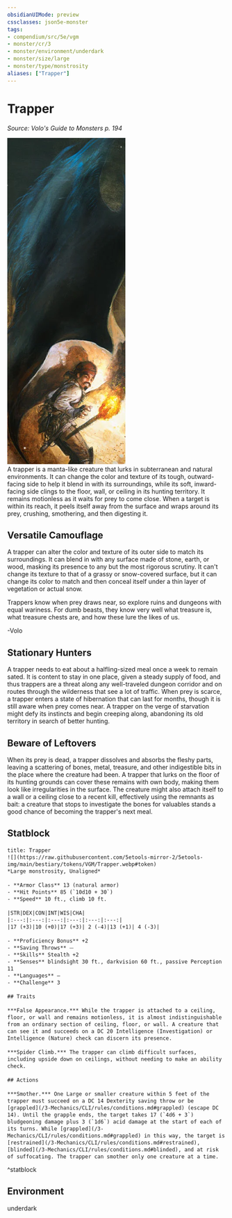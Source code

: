 ```yaml
---
obsidianUIMode: preview
cssclasses: json5e-monster
tags:
- compendium/src/5e/vgm
- monster/cr/3
- monster/environment/underdark
- monster/size/large
- monster/type/monstrosity
aliases: ["Trapper"]
---
```

# Trapper
*Source: Volo's Guide to Monsters p. 194*  

![](https://raw.githubusercontent.com/5etools-mirror-2/5etools-img/main/bestiary/VGM/Trapper.webp#right)  
A trapper is a manta-like creature that lurks in subterranean and natural environments. It can change the color and texture of its tough, outward-facing side to help it blend in with its surroundings, while its soft, inward-facing side clings to the floor, wall, or ceiling in its hunting territory. It remains motionless as it waits for prey to come close. When a target is within its reach, it peels itself away from the surface and wraps around its prey, crushing, smothering, and then digesting it.

## Versatile Camouflage

A trapper can alter the color and texture of its outer side to match its surroundings. It can blend in with any surface made of stone, earth, or wood, masking its presence to any but the most rigorous scrutiny. It can't change its texture to that of a grassy or snow-covered surface, but it can change its color to match and then conceal itself under a thin layer of vegetation or actual snow.

Trappers know when prey draws near, so explore ruins and dungeons with equal wariness. For dumb beasts, they know very well what treasure is, what treasure chests are, and how these lure the likes of us.

-Volo

## Stationary Hunters

A trapper needs to eat about a halfling-sized meal once a week to remain sated. It is content to stay in one place, given a steady supply of food, and thus trappers are a threat along any well-traveled dungeon corridor and on routes through the wilderness that see a lot of traffic. When prey is scarce, a trapper enters a state of hibernation that can last for months, though it is still aware when prey comes near. A trapper on the verge of starvation might defy its instincts and begin creeping along, abandoning its old territory in search of better hunting.

## Beware of Leftovers

When its prey is dead, a trapper dissolves and absorbs the fleshy parts, leaving a scattering of bones, metal, treasure, and other indigestible bits in the place where the creature had been. A trapper that lurks on the floor of its hunting grounds can cover these remains with own body, making them look like irregularities in the surface. The creature might also attach itself to a wall or a ceiling close to a recent kill, effectively using the remnants as bait: a creature that stops to investigate the bones for valuables stands a good chance of becoming the trapper's next meal.


## Statblock

```ad-statblock
title: Trapper
![](https://raw.githubusercontent.com/5etools-mirror-2/5etools-img/main/bestiary/tokens/VGM/Trapper.webp#token)
*Large monstrosity, Unaligned*

- **Armor Class** 13 (natural armor)
- **Hit Points** 85 (`10d10 + 30`) 
- **Speed** 10 ft., climb 10 ft.

|STR|DEX|CON|INT|WIS|CHA|
|:---:|:---:|:---:|:---:|:---:|:---:|
|17 (+3)|10 (+0)|17 (+3)| 2 (-4)|13 (+1)| 4 (-3)|

- **Proficiency Bonus** +2
- **Saving Throws** ⏤
- **Skills** Stealth +2
- **Senses** blindsight 30 ft., darkvision 60 ft., passive Perception 11
- **Languages** —
- **Challenge** 3

## Traits

***False Appearance.*** While the trapper is attached to a ceiling, floor, or wall and remains motionless, it is almost indistinguishable from an ordinary section of ceiling, floor, or wall. A creature that can see it and succeeds on a DC 20 Intelligence (Investigation) or Intelligence (Nature) check can discern its presence.

***Spider Climb.*** The trapper can climb difficult surfaces, including upside down on ceilings, without needing to make an ability check.

## Actions

***Smother.*** One Large or smaller creature within 5 feet of the trapper must succeed on a DC 14 Dexterity saving throw or be [grappled](/3-Mechanics/CLI/rules/conditions.md#grappled) (escape DC 14). Until the grapple ends, the target takes 17 (`4d6 + 3`) bludgeoning damage plus 3 (`1d6`) acid damage at the start of each of its turns. While [grappled](/3-Mechanics/CLI/rules/conditions.md#grappled) in this way, the target is [restrained](/3-Mechanics/CLI/rules/conditions.md#restrained), [blinded](/3-Mechanics/CLI/rules/conditions.md#blinded), and at risk of suffocating. The trapper can smother only one creature at a time.
```
^statblock

## Environment

underdark